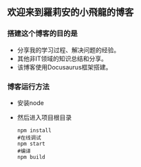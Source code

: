 ## 欢迎来到羅莉安的小飛龍的博客

### 搭建这个博客的目的是

* 分享我的学习过程、解决问题的经验。
* 其他非IT领域的知识总结和分享。
* 该博客使用Docusaurus框架搭建。

### 博客运行方法

* 安装node
* 然后进入项目根目录

  ```
  npm install
  #在线调试
  npm start
  #编译
  npm build
  ```
